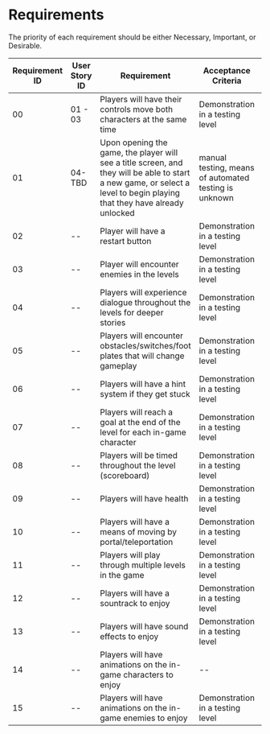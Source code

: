 # Requirements

The priority of each requirement should be either Necessary, Important, or Desirable.

| Requirement ID | User Story ID | Requirement | Acceptance Criteria | Effort | Priority | Status |
|----------------|---------------|-------------|---------------------|--------|----------|--------|
|            00 |           01 - 03 | Players will have their controls move both characters at the same time | Demonstration in a testing level | 8 | Necessary | To Do |
|            01 |           04-TBD | Upon opening the game, the player will see a title screen, and they will be able to start a new game, or select a level to  begin playing that they have already unlocked   | manual testing, means of automated testing is unknown | 13 | Necessary | Verified |
|            02 | -- | Player will have a restart button | Demonstration in a testing level | -- | -- | To Do |
|            03 | -- | Player will encounter enemies in the levels | Demonstration in a testing level | -- | -- | To Do |
|            04 | -- | Players will experience dialogue throughout the levels for deeper stories | Demonstration in a testing level | -- | -- | To Do |
|            05 | -- | Players will encounter obstacles/switches/foot plates that will change gameplay | Demonstration in a testing level | -- | -- | To Do |
|            06 | -- | Players will have a hint system if they get stuck | Demonstration in a testing level | -- | -- | To Do |
|            07 | -- | Players will reach a goal at the end of the level for each in-game character | Demonstration in a testing level | -- | -- | To Do |
|            08 | -- | Players will be timed throughout the level (scoreboard) | Demonstration in a testing level | -- | -- | To Do |
|            09 | -- | Players will have health | Demonstration in a testing level | -- | -- | To Do |
|            10 | -- | Players will have a means of moving by portal/teleportation | Demonstration in a testing level | -- | -- | To Do |
|            11 | -- | Players will play through multiple levels in the game | Demonstration in a testing level | -- | -- | To Do |
|            12 | -- | Players will have a sountrack to enjoy | Demonstration in a testing level | -- | -- | To Do |
|            13 | -- | Players will have sound effects to enjoy | Demonstration in a testing level | -- | -- | To Do |
|            14 | -- | Players will have animations on the in-game characters to enjoy | -- | -- | To Do |
|            15 | -- | Players will have animations on the in-game enemies to enjoy | Demonstration in a testing level | -- | -- | To Do |